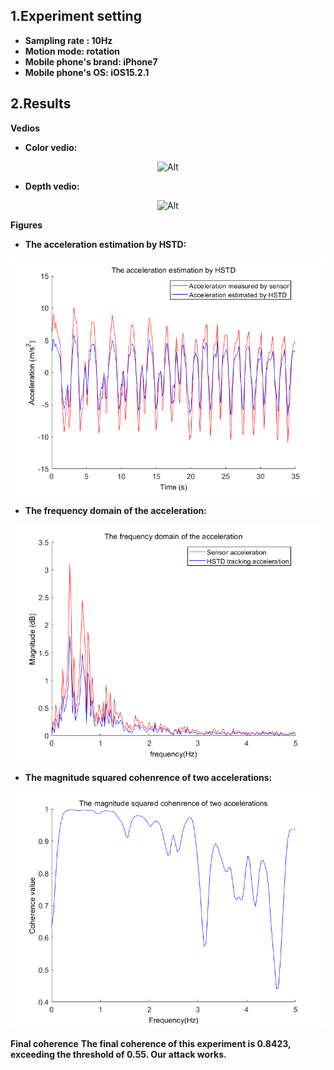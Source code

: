 ## 1.Experiment setting
* **Sampling rate : 10Hz** 
* **Motion mode: rotation**
* **Mobile phone's brand: iPhone7**
* **Mobile phone's OS: iOS15.2.1**
## 2.Results

**Vedios**
* **Color vedio:**
<div align=center>

 ![Alt](./Outdoor_10Hz_iPhone7_rotation.gif) 

</div>

* **Depth vedio:** 
<div align=center>

 ![Alt](./Outdoor_10Hz_iPhone7_rotation_depth.gif) 

</div>

**Figures**
* **The acceleration estimation by HSTD:**
<div align=center>

 ![Alt](./The%20acceleration%20estimation%20by%20HSTD.png) 
</div>

* **The frequency domain of the acceleration:**
<div align=center>

 ![Alt](./The%20frequency%20domain%20of%20the%20acceleration.png) 
</div>

* **The magnitude squared cohenrence of two accelerations:**
<div align=center>

 ![Alt](./The%20magnitude%20squared%20cohenrence%20of%20two%20accelerations.png) 
</div>

**Final coherence**
**The final coherence of this experiment is 0.8423, exceeding the threshold of 0.55. Our attack works.**